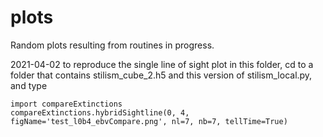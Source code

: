 # plots #

Random plots resulting from routines in progress.

2021-04-02 to reproduce the single line of sight plot in this folder, cd to a folder that contains stilism_cube_2.h5 and this version of stilism_local.py, and type

```
import compareExtinctions
compareExtinctions.hybridSightline(0, 4, figName='test_l0b4_ebvCompare.png', nl=7, nb=7, tellTime=True) 
```
